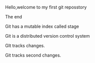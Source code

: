 Hello,welcome to my first git reposstory

The end

Git has a mutable index called stage

Git is a distributed version control system

GIt tracks changes.

Git tracks second changes.



